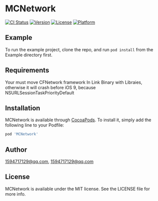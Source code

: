 # MCNetwork

[![CI Status](http://img.shields.io/travis/1594717129@qq.com/MCNetwork.svg?style=flat)](https://travis-ci.org/1594717129@qq.com/MCNetwork)
[![Version](https://img.shields.io/cocoapods/v/MCNetwork.svg?style=flat)](http://cocoapods.org/pods/MCNetwork)
[![License](https://img.shields.io/cocoapods/l/MCNetwork.svg?style=flat)](http://cocoapods.org/pods/MCNetwork)
[![Platform](https://img.shields.io/cocoapods/p/MCNetwork.svg?style=flat)](http://cocoapods.org/pods/MCNetwork)

## Example

To run the example project, clone the repo, and run `pod install` from the Example directory first.

## Requirements

Your must move CFNetwork framework In Link Binary with Libraies, otherwise it will crash before iOS 9, because NSURLSessionTaskPriorityDefault


## Installation

MCNetwork is available through [CocoaPods](http://cocoapods.org). To install
it, simply add the following line to your Podfile:

```ruby
pod 'MCNetwork'
```

## Author

1594717129@qq.com, 1594717129@qq.com

## License

MCNetwork is available under the MIT license. See the LICENSE file for more info.
